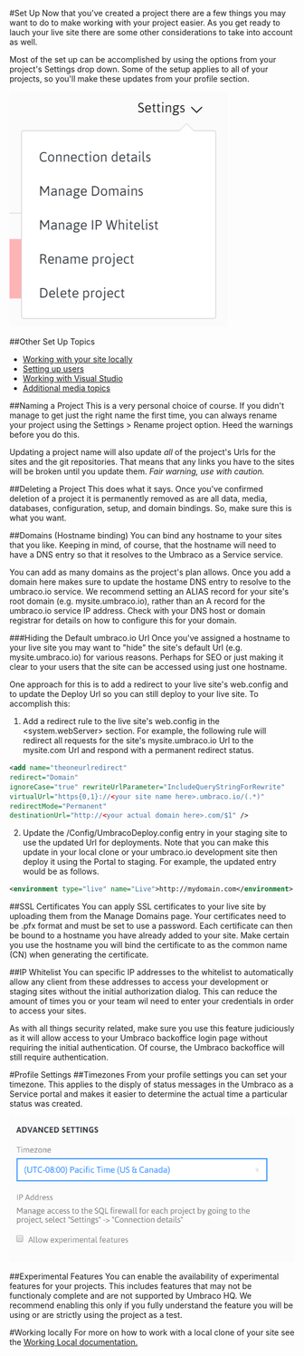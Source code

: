 #Set Up
Now that you've created a project there are a few things you may want to do to make working with your project easier. As you get ready to lauch your live site there are some other considerations to take into account as well.

Most of the set up can be accomplished by using the options from your project's Settings drop down. Some of the setup applies to all of your projects, so you'll make these updates from your profile section.

![settings](images/settings.PNG)

##Other Set Up Topics
- [Working with your site locally](working-local.md)
- [Setting up users](Users.md)
- [Working with Visual Studio](visualstudio.md)
- [Additional media topics](media.md)


##Naming a Project
This is a very personal choice of course. If you didn't manage to get just the right name the first time, you can always rename your project using the Settings > Rename project option. Heed the warnings before you do this.

Updating a project name will also update *all* of the project's Urls for the sites and the git repositories. That means that any links you have to the sites will be broken until you update them. *Fair warning, use with caution.*

##Deleting a Project
This does what it says. Once you've confirmed deletion of a project it is permanently removed as are all data, media, databases, configuration, setup, and domain bindings. So, make sure this is what you want.

##Domains (Hostname binding)
You can bind any hostname to your sites that you like. Keeping in mind, of course, that the hostname will need to have a DNS entry so that it resolves to the Umbraco as a Service service.

You can add as many domains as the project's plan allows. Once you add a domain here makes sure to update the hostame DNS entry to resolve to the umbraco.io service. We recommend setting an ALIAS record for your site's root domain (e.g. mysite.umbraco.io), rather than an A record for the umbraco.io service IP address. Check with your DNS host or domain registrar for details on how to configure this for your domain.

###Hiding the Default umbraco.io Url
Once you've assigned a hostname to your live site you may want to "hide" the site's default Url (e.g. mysite.umbraco.io) for various reasons. Perhaps for SEO or just making it clear to your users that the site can be accessed using just one hostname.

One approach for this is to add a redirect to your live site's web.config and to update the Deploy Url so you can still deploy to your live site. To accomplish this:

1. Add a redirect rule to the live site's web.config in the <system.webServer><httpRedirect> section. For example, the following rule will redirect all requests for the site's mysite.umbraco.io Url to the mysite.com Url and respond with a permanent redirect status.

```xml
<add name="theoneurlredirect"
redirect="Domain"
ignoreCase="true" rewriteUrlParameter="IncludeQueryStringForRewrite"
virtualUrl="https{0,1}://<your site name here>.umbraco.io/(.*)"
redirectMode="Permanent"
destinationUrl="http://<your actual domain here>.com/$1" />
```

2. Update the /Config/UmbracoDeploy.config entry in your staging site to use the updated Url for deployments. Note that you can make this update in your local clone or your umbraco.io development site then deploy it using the Portal to staging. For example, the updated entry would be as follows.

```xml
<environment type="live" name="Live">http://mydomain.com</environment>
```

##SSL Certificates
You can apply SSL certificates to your live site by uploading them from the Manage Domains page. Your certificates need to be .pfx format and must be set to use a password. Each certificate can then be bound to a hostname you have already added to your site. Make certain you use the hostname you will bind the certificate to as the common name (CN) when generating the certificate.

##IP Whitelist
You can specific IP addresses to the whitelist to automatically allow any client from these addresses to access your development or staging sites without the initial authorization dialog. This can reduce the amount of times you or your team wil need to enter your credentials in order to access your sites.

As with all things security related, make sure you use this feature judiciously as it will allow access to your Umbraco backoffice login page without requiring the initial authentication. Of course, the Umbraco backoffice will still require authentication.

#Profile Settings
##Timezones
From your profile settings you can set your timezone. This applies to the disply of status messages in the Umbraco as a Service portal and makes it easier to determine the actual time a particular status was created.

![timezones](images/timezones.PNG)

##Experimental Features
You can enable the availability of experimental features for your projects. This includes features that may not be functionaly complete and are not supported by Umbraco HQ. We recommend enabling this only if you fully understand the feature you will be using or are strictly using the project as a test.

#Working locally
For more on how to work with a local clone of your site see the [Working Local documentation.](working-local.md)
